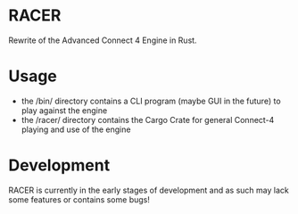 # RACER
Rewrite of the Advanced Connect 4 Engine in Rust.

# Usage
* the /bin/ directory contains a CLI program (maybe GUI in the future) to play against the engine
* the /racer/ directory contains the Cargo Crate for general Connect-4 playing and use of the engine

# Development
RACER is currently in the early stages of development and as such may lack some features or contains some bugs!

